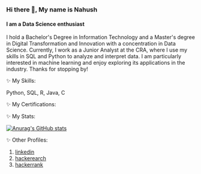 <!--
**nahushamane/nahushamane** is a ✨ _special_ ✨ repository because its `README.md` (this file) appears on your GitHub profile.

Here are some ideas to get you started:

- 🔭 I’m currently working on ...
- 🌱 I’m currently learning ...
- 👯 I’m looking to collaborate on ...
- 🤔 I’m looking for help with ...
- 💬 Ask me about ...
- 📫 How to reach me: ...
- 😄 Pronouns: ...
- ⚡ Fun fact: ...
-->

### Hi there 👋, My name is Nahush
#### I am a Data Science enthusiast

I hold a Bachelor's Degree in Information Technology and a Master's degree in Digital Transformation and Innovation with a concentration in Data Science. 
Currently, I work as a Junior Analyst at the CRA, where I use my skills in SQL and Python to analyze and interpret data. 
I am particularly interested in machine learning and enjoy exploring its applications in the industry. Thanks for stopping by!

✨ My Skills: 

Python, SQL, R, Java, C

✨ My Certifications:



✨ My Stats:

[![Anurag's GitHub stats](https://github-readme-stats.vercel.app/api?username=nahushamane)](https://github.com/anuraghazra/github-readme-stats)

✨ Other Profiles:

1. [linkedin](https://www.linkedin.com/in/nahushamane/)
2. [hackerearch](https://www.hackerearth.com/@nahushamane)
3. [hackerrank](https://www.hackerrank.com/nahushamane)
